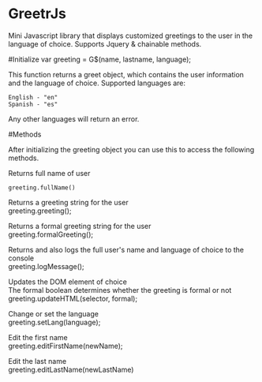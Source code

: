 # GreetrJs
Mini Javascript library that displays customized greetings to the user in the language of choice. Supports Jquery & chainable methods.

#Initialize
  var greeting = G$(name, lastname, language);
  
  This function returns a greet object, which contains the user information and the language of choice.
  Supported languages are:
  
	English - "en"
	Spanish - "es"
	
	
  Any other languages will return an error.
  
#Methods

After initializing the greeting object you can use this to access the following methods.

Returns full name of user

	greeting.fullName() 

Returns a greeting string for the user<br />
	greeting.greeting(); 

Returns a formal greeting string for the user<br />
	greeting.formalGreeting();

Returns and also logs the full user's name and language of choice to the console<br />
	greeting.logMessage();

Updates the DOM element of choice<br />
The formal boolean determines whether the greeting is formal or not<br />
	greeting.updateHTML(selector, formal);

Change or set the language<br />
	greeting.setLang(language);

Edit the first name<br />
	greeting.editFirstName(newName);

Edit the last name<br />
	greeting.editLastName(newLastName)

	
